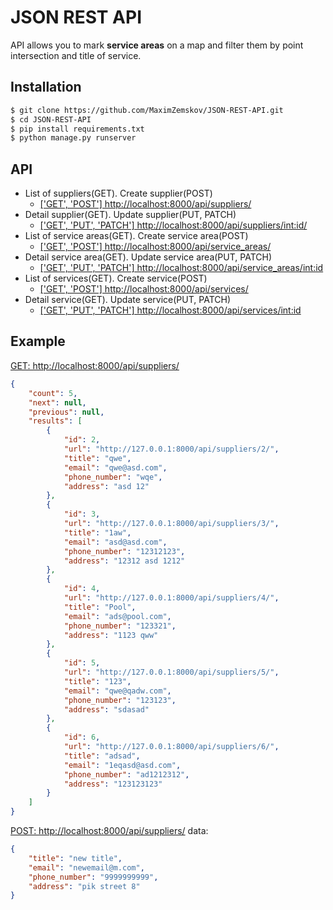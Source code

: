 # JSON REST API

API allows you to mark **service areas** on a map and filter them by point intersection and title of service.


## Installation

```sh
$ git clone https://github.com/MaximZemskov/JSON-REST-API.git
$ cd JSON-REST-API
$ pip install requirements.txt
$ python manage.py runserver
```

## API
 + List of suppliers(GET). Create supplier(POST)
    + [['GET', 'POST'] http://localhost:8000/api/suppliers/](http://localhost:8000/api/suppliers/)
 + Detail supplier(GET). Update supplier(PUT, PATCH) 
    + [['GET', 'PUT', 'PATCH'] http://localhost:8000/api/suppliers/<int:id>/](http://localhost:8000/api/suppliers/1/)
 + List of service areas(GET). Create service area(POST) 
    + [['GET', 'POST'] http://localhost:8000/api/service_areas/](http://localhost:8000/api/service_areas/)
 + Detail service area(GET). Update service area(PUT, PATCH)  
    + [['GET', 'PUT', 'PATCH'] http://localhost:8000/api/service_areas/<int:id>](http://localhost:8000/api/suppliers/1/)
 + List of services(GET). Create service(POST)
    + [['GET', 'POST'] http://localhost:8000/api/services/](http://localhost:8000/api/services/)
 + Detail service(GET). Update service(PUT, PATCH)  
   + [['GET', 'PUT', 'PATCH'] http://localhost:8000/api/services/<int:id>](http://localhost:8000/api/services/1/)
   
## Example
[GET: http://localhost:8000/api/suppliers/](http://localhost:8000/api/suppliers/)

```json
{
    "count": 5,
    "next": null,
    "previous": null,
    "results": [
        {
            "id": 2,
            "url": "http://127.0.0.1:8000/api/suppliers/2/",
            "title": "qwe",
            "email": "qwe@asd.com",
            "phone_number": "wqe",
            "address": "asd 12"
        },
        {
            "id": 3,
            "url": "http://127.0.0.1:8000/api/suppliers/3/",
            "title": "1aw",
            "email": "asd@asd.com",
            "phone_number": "12312123",
            "address": "12312 asd 1212"
        },
        {
            "id": 4,
            "url": "http://127.0.0.1:8000/api/suppliers/4/",
            "title": "Pool",
            "email": "ads@pool.com",
            "phone_number": "123321",
            "address": "1123 qww"
        },
        {
            "id": 5,
            "url": "http://127.0.0.1:8000/api/suppliers/5/",
            "title": "123",
            "email": "qwe@qadw.com",
            "phone_number": "123123",
            "address": "sdasad"
        },
        {
            "id": 6,
            "url": "http://127.0.0.1:8000/api/suppliers/6/",
            "title": "adsad",
            "email": "1eqasd@asd.com",
            "phone_number": "ad1212312",
            "address": "123123123"
        }
    ]
}
```
[POST: http://localhost:8000/api/suppliers/](http://localhost:8000/api/suppliers/)
data:
```json
{
    "title": "new title",
    "email": "newemail@m.com",
    "phone_number": "9999999999",
    "address": "pik street 8"
}
```

